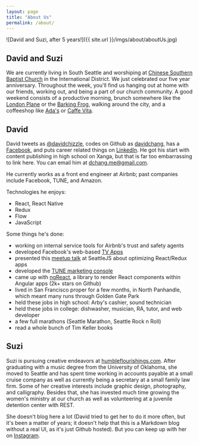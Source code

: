 ```yaml
---
layout: page
title: "About Us"
permalink: /about/
---
```


![David and Suzi, after 5 years!]({{ site.url }}/imgs/about/aboutUs.jpg)

## David and Suzi

We are currently living in South Seattle and worshiping at [Chinese Southern Baptist Church](http://csbcseattle.org/english/) in the International District. We just celebrated our five year anniversary. Throughout the week, you'll find us hanging out at home with our friends, working out, and being a part of our church community. A good weekend consists of a productive morning, brunch somewhere like the [London Plane](http://www.thelondonplaneseattle.com/home) or the [Barking Frog](https://www.willowslodge.com/barking_frog/), walking around the city, and a coffeeshop like [Ada's](http://www.seattletechnicalbooks.com/) or [Caffe Vita](http://www.caffevita.com/).

## David

David tweets as [@davidchizzle](https://twitter.com/davidchizzle), codes on Github as [davidchang](https://github.com/davidchang), has a [Facebook](https://www.facebook.com/dchang.me), and puts career related things on [LinkedIn](https://www.linkedin.com/in/davidchizzle/). He got his start with content publishing in high school on Xanga, but that is far too embarrassing to link here. You can email him at dchang.me@gmail.com.

He currently works as a front end engineer at Airbnb; past companies include Facebook, TUNE, and Amazon.

Technologies he enjoys:

- React, React Native
- Redux
- Flow
- JavaScript

Some things he's done:

- working on internal service tools for Airbnb's trust and safety agents
- developed Facebook's web-based [TV Apps](https://videoapp.fb.com/)
- presented this [meetup talk](https://youtu.be/-qFNutsy66o?t=11m41s) at SeattleJS about optimizing React/Redux apps
- developed the [TUNE marketing console](https://www.tune.com/solutions/tune-marketing-console/)
- came up with [ngReact](https://github.com/ngReact/ngReact), a library to render React components within Angular apps (2k+ stars on Github)
- lived in San Francisco proper for a few months, in North Panhandle, which meant many runs through Golden Gate Park
- held these jobs in high school: Arby's cashier, sound technician
- held these jobs in college: dishwasher, musician, RA, tutor, and web developer
- a few full marathons (Seattle Marathon, Seattle Rock n Roll)
- read a whole bunch of Tim Keller books

## Suzi

Suzi is pursuing creative endeavors at [humbleflourishings.com](https://www.humbleflourishings.com/). After graduating with a music degree from the University of Oklahoma, she moved to Seattle and has spent time working in accounts payable at a small cruise company as well as currently being a secretary at a small family law firm. Some of her creative interests include graphic design, photography, and calligraphy. Besides that, she has invested much time growing the women's ministry at our church as well as volunteering at a juvenile detention center with REST.

She doesn't blog here a lot (David tried to get her to do it more often, but it's been a matter of years; it doesn't help that this is a Markdown blog without a real UI, as it's just Github hosted). But you can keep up with her on [Instagram](https://www.instagram.com/suziyang/).
